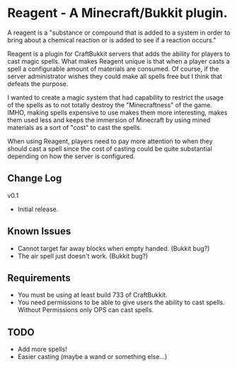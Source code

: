 Reagent - A Minecraft/Bukkit plugin.
====================================

A reagent is a "substance or compound that is added to a system in order to bring about a chemical reaction or is added to see if a reaction occurs."

Reagent is a plugin for CraftBukkit servers that adds the ability for players to cast magic spells. What makes Reagent unique is that when a player casts a spell a configurable amount of materials are consumed. Of course, if the server administrator wishes they could make all spells free but I think that defeats the purpose.

I wanted to create a magic system that had capability to restrict the usage of the spells as to not totally destroy the "Minecraftness" of the game. IMHO, making spells expensive to use makes them more interesting, makes them used less and keeps the immersion of Minecraft by using mined materials as a sort of "cost" to cast the spells.

When using Reagent, players need to pay more attention to when they should cast a spell since the cost of casting could be quite substantial depending on how the server is configured.


Change Log
----------

v0.1
- Initial release.


Known Issues
------------

- Cannot target far away blocks when empty handed. (Bukkit bug?)
- The air spell just doesn't work. (Bukkit bug?)


Requirements
------------

- You must be using at least build 733 of CraftBukkit.
- You need permissions to be able to give users the ability to cast spells. Without Permissions only OPS can cast spells.


TODO
----

- Add more spells!
- Easier casting (maybe a wand or something else...)
